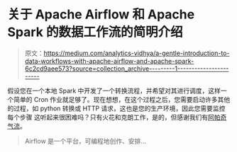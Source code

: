 # 关于 Apache Airflow 和 Apache Spark 的数据工作流的简明介绍

> 原文：<https://medium.com/analytics-vidhya/a-gentle-introduction-to-data-workflows-with-apache-airflow-and-apache-spark-6c2cd9aee573?source=collection_archive---------1----------------------->

假设您在一个本地 Spark 中开发了一个转换流程，并希望对其进行调度，这样一个简单的 Cron 作业就足够了。现在想想，在这个过程之后，您需要启动许多其他的过程，如 python 转换或 HTTP 请求，这也是您的生产环境，因此您需要监控每个步骤
这听起来很困难吗？只有火花和克朗工作，是的，但感谢我们有[阿帕奇气流](https://airflow.apache.org/)。

> Airflow 是一个平台，可编程地创作、安排…
